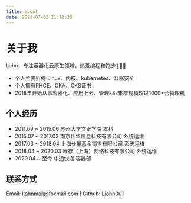 ```yaml
---
title: about
date: 2023-07-03 21:12:28
---
```

# 关于我

ljohn，专注容器化云原生领域，热爱编程和跑步🏃🏻‍♀️

- 个人主要折腾 Linux、内核、kubernetes、容器安全
- 个人拥有RHCE、CKA、CKS证书
- 2018年开始从事容器化、应用上云、管理k8s集群规模超过1000+台物理机

## 个人经历

* 2011.09 ~ 2015.06 苏州大学文正学院 本科
* 2015.07 ~ 2017.02 南京仕华信息科技有限公司 系统运维
* 2017.03 ~ 2018.04 上海长量基金销售有限公司 系统运维
* 2018.04 ~ 2020.03  唯存（上海）网络科技有限公司 系统运维
* 2020.04 ~ 至今  中通快递 容器部

## 联系方式

Email: ljohnmail@foxmail.com  | Github: [Ljohn001](https://github.com/ljohn001)
